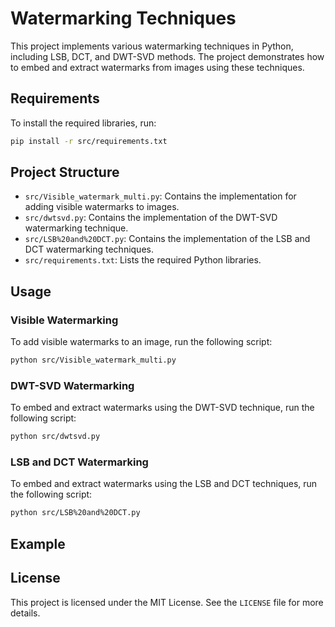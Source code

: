 # Watermarking Techniques

This project implements various watermarking techniques in Python, including LSB, DCT, and DWT-SVD methods. The project demonstrates how to embed and extract watermarks from images using these techniques.

## Requirements

To install the required libraries, run:

```sh
pip install -r src/requirements.txt
```

## Project Structure

- `src/Visible_watermark_multi.py`: Contains the implementation for adding visible watermarks to images.
- `src/dwtsvd.py`: Contains the implementation of the DWT-SVD watermarking technique.
- `src/LSB%20and%20DCT.py`: Contains the implementation of the LSB and DCT watermarking techniques.
- `src/requirements.txt`: Lists the required Python libraries.

## Usage

### Visible Watermarking

To add visible watermarks to an image, run the following script:

```sh
python src/Visible_watermark_multi.py
```

### DWT-SVD Watermarking

To embed and extract watermarks using the DWT-SVD technique, run the following script:

```sh
python src/dwtsvd.py
```

### LSB and DCT Watermarking

To embed and extract watermarks using the LSB and DCT techniques, run the following script:

```sh
python src/LSB%20and%20DCT.py
```

## Example



## License

This project is licensed under the MIT License. See the `LICENSE` file for more details.
